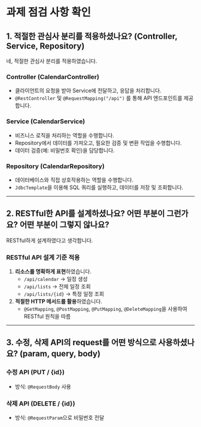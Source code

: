 # 과제 점검 사항 확인

## 1. 적절한 관심사 분리를 적용하셨나요? (Controller, Service, Repository)

네, 적절한 관심사 분리를 적용하였습니다.

### Controller (CalendarController)
- 클라이언트의 요청을 받아 Service에 전달하고, 응답을 처리합니다.
- `@RestController` 및 `@RequestMapping("/api")` 를 통해 API 엔드포인트를 제공합니다.

### Service (CalendarService)
- 비즈니스 로직을 처리하는 역할을 수행합니다.
- Repository에서 데이터를 가져오고, 필요한 검증 및 변환 작업을 수행합니다.
- 데이터 검증(예: 비밀번호 확인)을 담당합니다.

### Repository (CalendarRepository)
- 데이터베이스와 직접 상호작용하는 역할을 수행합니다.
- `JdbcTemplate`을 이용해 SQL 쿼리를 실행하고, 데이터를 저장 및 조회합니다.

---

## 2. RESTful한 API를 설계하셨나요? 어떤 부분이 그런가요? 어떤 부분이 그렇지 않나요?

RESTful하게 설계하였다고 생각합니다.

### RESTful API 설계 기준 적용
1. **리소스를 명확하게 표현**하였습니다.
    - `/api/calendar` → 일정 생성
    - `/api/lists` → 전체 일정 조회
    - `/api/lists/{id}` → 특정 일정 조회
2. **적절한 HTTP 메서드를 활용**하였습니다.
    - `@GetMapping`, `@PostMapping`, `@PutMapping`, `@DeleteMapping`을 사용하여 RESTful 원칙을 따름

---

## 3. 수정, 삭제 API의 request를 어떤 방식으로 사용하셨나요? (param, query, body)

### 수정 API (PUT / {id})
- 방식: `@RequestBody` 사용

### 삭제 API (DELETE / {id})
- 방식: `@RequestParam`으로 비밀번호 전달

